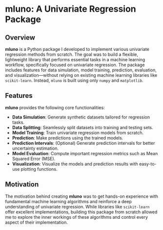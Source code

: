 # mluno: A Univariate Regression Package

## Overview
**mluno** is a Python package I developed to implement various univariate regression methods from scratch. The goal was to build a flexible, lightweight library that performs essential tasks in a machine learning workflow, specifically focused on univariate regression. The package includes features for data simulation, model training, prediction, evaluation, and visualization—without relying on existing machine learning libraries like `scikit-learn`. Instead, `mluno` is built using only `numpy` and `matplotlib`.

## Features
**mluno** provides the following core functionalities:
- **Data Simulation**: Generate synthetic datasets tailored for regression tasks.
- **Data Splitting**: Seamlessly split datasets into training and testing sets.
- **Model Training**: Train univariate regression models from scratch.
- **Prediction**: Make predictions using the trained models.
- **Prediction Intervals**: (Optional) Generate prediction intervals for better uncertainty estimation.
- **Model Evaluation**: Compute important regression metrics such as Mean Squared Error (MSE).
- **Visualization**: Visualize the models and prediction results with easy-to-use plotting functions.

## Motivation
The motivation behind creating **mluno** was to get hands-on experience with fundamental machine learning algorithms and reinforce a deep understanding of univariate regression. While libraries like `scikit-learn` offer excellent implementations, building this package from scratch allowed me to explore the inner workings of these algorithms and control every aspect of their implementation.




